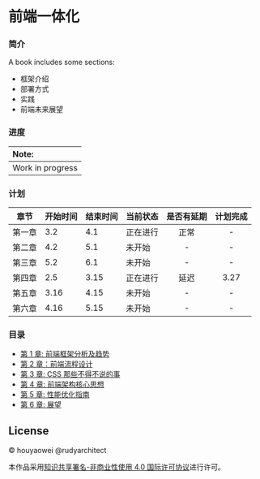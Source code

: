 # 前端一体化

### 简介

A book includes some sections: 

* 框架介绍
* 部署方式
* 实践
* 前端未来展望

### 进度

| Note:            |
|:---------------- |
| Work in progress |

### 计划

| 章节  | 开始时间 | 结束时间 | 当前状态 | 是否有延期 | 计划完成|
|:---:| ---- | ---- | ---- |:-----:|:-----:|
| 第一章 |   3.2   | 4.1     |   正在进行   |  正常   | -  |
| 第二章 |   4.2 |  5.1    |    未开始  |   -   |  -|
| 第三章 |    5.2  |  6.1   |   未开始   |  -  |   -  |
| 第四章 | 2.5  | 3.15 | 正在进行 | 延迟    |  3.27 | 
| 第五章 | 3.16 | 4.15 | 未开始  | -     |  -  |
| 第六章 | 4.16 | 5.15 | 未开始  | -     |  - |

### 目录

- [第 1 章: 前端框架分析及趋势](https://github.com/houyaowei/front-end-complete-book/blob/master/chapters/01-frameworks-and-tendency.md)
- [第 2 章：前端流程设计](https://github.com/houyaowei/front-end-complete-book/blob/master/chapters/02-front-end-process.md)
- [第 3 章: CSS 那些不得不说的事](https://github.com/houyaowei/front-end-complete-book/blob/master/chapters/03-css-have-to-say.md)
- [第 4 章: 前端架构核心思想](https://github.com/houyaowei/front-end-complete-book/blob/master/chapters/04-arc-core.md)
- [第 5 章: 性能优化指南](https://github.com/houyaowei/front-end-complete-book/blob/master/chapters/05-perfermance.md)
- [第 6 章: 展望](https://github.com/houyaowei/front-end-complete-book/blob/master/chapters/06-expaction.md)

## License

© houyaowei  @rudyarchitect

本作品采用[知识共享署名-非商业性使用 4.0 国际许可协议](https://creativecommons.org/licenses/by-nc/4.0/)进行许可。
